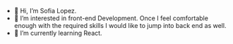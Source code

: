 - 👋 Hi, I’m Sofia Lopez.
- 👀 I’m interested in front-end Development. Once I feel comfortable enough with the required skills I would like to jump into back end as well.
- 🌱 I’m currently learning React.


<!---
sofialo23/sofialo23 is a ✨ special ✨ repository because its `README.md` (this file) appears on your GitHub profile.
You can click the Preview link to take a look at your changes.
--->

